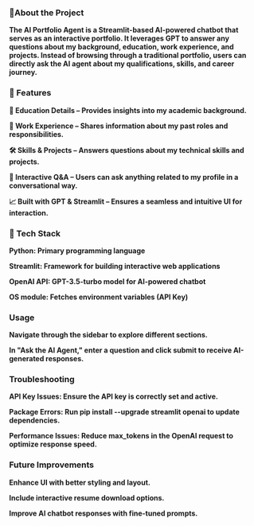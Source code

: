 ### 🤖<b>About the Project<b/><br/>
The AI Portfolio Agent is a Streamlit-based AI-powered chatbot that serves as an interactive portfolio. It leverages GPT to answer any questions about my background, education, work experience, and projects. Instead of browsing through a traditional portfolio, users can directly ask the AI agent about my qualifications, skills, and career journey.<br/>

### 🚀 Features
🏫 Education Details – Provides insights into my academic background.<br/>

💼 Work Experience – Shares information about my past roles and responsibilities.<br/>

🛠 Skills & Projects – Answers questions about my technical skills and projects.<br/>

🎤 Interactive Q&A – Users can ask anything related to my profile in a conversational way.<br/>

📈 Built with GPT & Streamlit – Ensures a seamless and intuitive UI for interaction.<br/>

### 🔧 Tech Stack
Python: Primary programming language<br/>

Streamlit: Framework for building interactive web applications<br/>

OpenAI API: GPT-3.5-turbo model for AI-powered chatbot<br/>

OS module: Fetches environment variables (API Key)<br/>


### Usage

Navigate through the sidebar to explore different sections.<br/>

In "Ask the AI Agent," enter a question and click submit to receive AI-generated responses.<br/>

### Troubleshooting

API Key Issues: Ensure the API key is correctly set and active.<br/>

Package Errors: Run pip install --upgrade streamlit openai to update dependencies.<br/>

Performance Issues: Reduce max_tokens in the OpenAI request to optimize response speed.<br/>

### Future Improvements

Enhance UI with better styling and layout.<br/>

Include interactive resume download options.<br/>

Improve AI chatbot responses with fine-tuned prompts.<br/>
